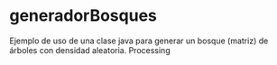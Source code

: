 # generadorBosques
Ejemplo de uso de una clase java para generar un bosque (matriz) de árboles con densidad aleatoria. Processing
